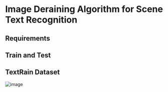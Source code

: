 # Image Deraining Algorithm for Scene Text Recognition
## Requirements
## Train and Test
## TextRain Dataset
![image](https://github.com/AliceWen820/scene-text-deraining/assets/36184879/4837eeea-0c3e-452c-9ec0-93380dba2650)
